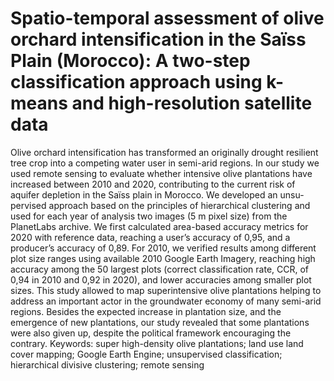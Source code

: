 # Spatio-temporal assessment of olive orchard intensification in the Saïss Plain (Morocco): A two-step classification approach using k-means and high-resolution satellite data
Olive orchard intensification has transformed an originally drought resilient tree crop into a competing water user in semi-arid regions. In our study we used remote sensing to evaluate whether intensive olive plantations have increased between 2010 and 2020, contributing to the current risk of aquifer depletion in the Saïss plain in Morocco. We developed an unsu-pervised approach based on the principles of hierarchical clustering and used for each year of analysis two images (5 m pixel size) from the PlanetLabs archive. We first calculated area-based accuracy metrics for 2020 with reference data, reaching a user’s accuracy of 0,95, and a producer’s accuracy of 0,89. For 2010, we verified results among different plot size ranges using available 2010 Google Earth Imagery, reaching high accuracy among the 50 largest plots (correct classification rate, CCR, of 0,94 in 2010 and 0,92 in 2020), and lower accuracies among smaller plot sizes. This study allowed to map superintensive olive plantations helping to address an important actor in the groundwater economy of many semi-arid regions. Besides the expected increase in plantation size, and the emergence of new plantations, our study revealed that some plantations were also given up, despite the political framework encouraging the contrary.
Keywords: super high-density olive plantations; land use land cover mapping; Google Earth Engine; unsupervised classification; hierarchical divisive clustering; remote sensing

